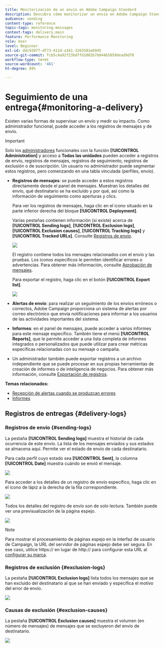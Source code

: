 ```yaml
---
title: Monitorización de un envío en Adobe Campaign Standard
description: Descubra cómo monitorizar un envío en Adobe Campaign Standard.
audience: sending
content-type: reference
topic-tags: monitoring-messages
context-tags: delivery,main
feature: Performance Monitoring
role: User
level: Beginner
exl-id: ddc92077-df73-411d-a161-3263581e6945
source-git-commit: fcb5c4a92f23bdffd1082b7b044b5859dead9d70
workflow-type: tm+mt
source-wordcount: '461'
ht-degree: 89%

---
```


# Seguimiento de una entrega{#monitoring-a-delivery}

Existen varias formas de supervisar un envío y medir su impacto. Como administrador funcional, puede acceder a los registros de mensajes y de envío.

>[!IMPORTANT]
>
>Solo los [administradores](../../administration/using/users-management.md#functional-administrators) funcionales con la función **[!UICONTROL Administration]** y acceso a **Todas las unidades** pueden acceder a registros de envío, registros de mensajes, registros de seguimiento, registros de exclusión o de suscripción. Un usuario no administrador puede segmentar estos registros, pero comenzando en una tabla vinculada (perfiles, envío).

* **Registros de mensajes**: se puede acceder a estos registros directamente desde el panel de mensajes. Muestran los detalles del envío, qué destinatario se ha excluido y por qué, así como la información de seguimiento como aperturas y clics.

   Para ver los registros de mensajes, haga clic en el icono situado en la parte inferior derecha del bloque **[!UICONTROL Deployment]**.

   Varias pestañas contienen información (si existe) acerca de **[!UICONTROL Sending logs]**, **[!UICONTROL Exclusion logs]**, **[!UICONTROL Exclusion causes]**, **[!UICONTROL Tracking logs]** y **[!UICONTROL Tracked URLs]**. Consulte [Registros de envío](#delivery-logs).

   ![](assets/sending_delivery1.png)

   El registro contiene todos los mensajes relacionados con el envío y las pruebas. Los iconos específicos le permiten identificar errores o advertencias. Para obtener más información, consulte [Aprobación de mensajes](../../sending/using/previewing-messages.md).

   Para exportar el registro, haga clic en el botón **[!UICONTROL Export list]**.

   ![](assets/sending_delivery2.png)

* **Alertas de envío**: para realizar un seguimiento de los envíos erróneos o correctos, Adobe Campaign proporciona un sistema de alertas por correo electrónico que envía notificaciones para informar a los usuarios de las actividades importantes del sistema.
* **Informes**: en el panel de mensajes, puede acceder a varios informes para este mensaje específico. También tiene el menú **[!UICONTROL Reports]**, que le permite acceder a una lista completa de informes integrados o personalizados que puede utilizar para crear métricas específicas relacionadas con su mensaje o campaña.
* Un administrador también puede exportar registros a un archivo independiente que se puede procesar en sus propias herramientas de creación de informes o de inteligencia de negocios. Para obtener más información, consulte [Exportación de registros](../../automating/using/exporting-logs.md).

**Temas relacionados:**

* [Recepción de alertas cuando se produzcan errores](../../sending/using/receiving-alerts-when-failures-happen.md)
* [Informes](../../reporting/using/about-dynamic-reports.md)

## Registros de entregas {#delivery-logs}

### Registros de envío {#sending-logs}

La pestaña **[!UICONTROL Sending logs]** muestra el historial de cada ocurrencia de este envío. La lista de los mensajes enviados y sus estados se almacena aquí. Permite ver el estado de envío de cada destinatario.

Para cada perfil cuyo estado sea **[!UICONTROL Sent]**, la columna **[!UICONTROL Date]** muestra cuándo se envió el mensaje.

![](assets/sending_delivery3.png)

Para acceder a los detalles de un registro de envío específico, haga clic en el icono de lápiz a la derecha de la fila correspondiente.

![](assets/sending_access-sending-log.png)

Todos los detalles del registro de envío son de solo lectura. También puede ver una previsualización de la página espejo.

![](assets/sending_sending-log.png)

>[!NOTE]
>
>Para mostrar el procesamiento de páginas espejo en la interfaz de usuario de Campaign, la URL del servidor de páginas espejo debe ser segura. En ese caso, utilice https:// en lugar de http:// para configurar esta URL al [configurar su marca](../../administration/using/branding.md#configuring-and-using-brands).

### Registros de exclusión {#exclusion-logs}

La pestaña **[!UICONTROL Exclusion logs]** lista todos los mensajes que se han excluido del destinatario al que se han enviado y especifica el motivo del error de envío.

![](assets/sending_delivery4.png)

### Causas de exclusión {#exclusion-causes}

La pestaña **[!UICONTROL Exclusion causes]** muestra el volumen (en número de mensajes) de mensajes que se excluyeron del envío de destinatario.

![](assets/sending_delivery5.png)
